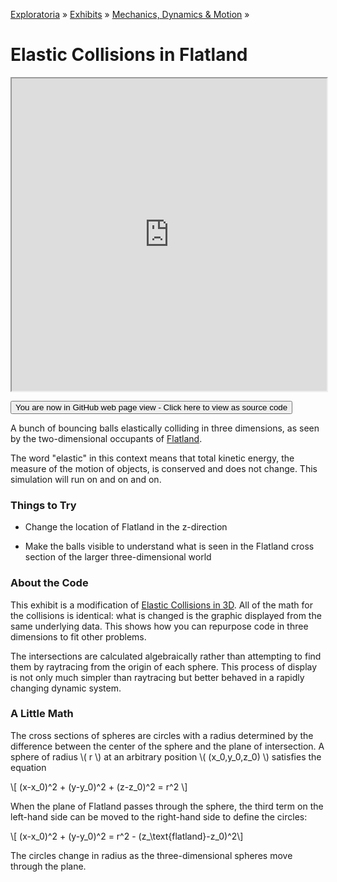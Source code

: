 [Exploratoria]( http://exploratoria.github.io ) &raquo; [Exhibits]( http://exploratoria.github.io/exhibits/ ) &raquo;
[Mechanics, Dynamics & Motion]( http://exploratoria.github.io/exhibits/mechanics/ ) &raquo;

# Elastic Collisions in Flatland

<iframe src=https://exploratoria.github.io/lib/code-edit-view/code-edit-view.html#http://exploratoria.github.io/exhibits/mechanics/elastic-collisions-in-flatland/elastic-collisions-in-flatland.html width=100% height=500px></iframe>

<span style="display: none">_View as a web page to see the content of this iframe_</span>

<span style="display: none"> [You are now in GitHub source code view - Click here to view as a web page]( http://exploratoria.github.io/exhibits/mechanics/elastic-collisions-in-flatland/index.html 'View file as a web page' ) </span>
<input type=button value="You are now in GitHub web page view - Click here to view as source code" onclick="window.location.href='https://github.com/exploratoria/exploratoria.github.io/tree/master/exhibits/mechanics/elastic-collisions-in-flatland/'" />

A bunch of bouncing balls elastically colliding in three dimensions, as seen by the two-dimensional occupants of [Flatland]( https://en.wikipedia.org/wiki/Flatland ).

The word "elastic" in this context means that total kinetic energy, the measure of the motion of objects, is conserved and does not change. This simulation will run on and on and on.

### Things to Try

* Change the location of Flatland in the z-direction

* Make the balls visible to understand what is seen in the Flatland cross section of the larger three-dimensional world
 
### About the Code

This exhibit is a modification of [Elastic Collisions in 3D](http://exploratoria.github.io/exhibits/mechanics/elastic-collisions-in-3d/index.html). All of the math for the collisions is identical: what is changed is the graphic displayed from the same underlying data. This shows how you can repurpose code in three dimensions to fit other problems.

The intersections are calculated algebraically rather than attempting to find them by raytracing from the origin of each sphere. This process of display is not only much simpler than raytracing but better behaved in a rapidly changing dynamic system.

### A Little Math

The cross sections of spheres are circles with a radius determined by the difference between the center of the sphere and the plane of intersection. A sphere of radius \\( r \\) at an arbitrary position \\( (x\_0,y\_0,z\_0) \\) satisfies the equation

\\[ (x-x\_0)^2 + (y-y\_0)^2 + (z-z\_0)^2 = r^2 \\]

When the plane of Flatland passes through the sphere, the third term on the left-hand side can be moved to the right-hand side to define the circles:

\\[ (x-x\_0)^2 + (y-y\_0)^2 = r^2 - (z\_\text{flatland}-z\_0)^2\\]

The circles change in radius as the three-dimensional spheres move through the plane.
